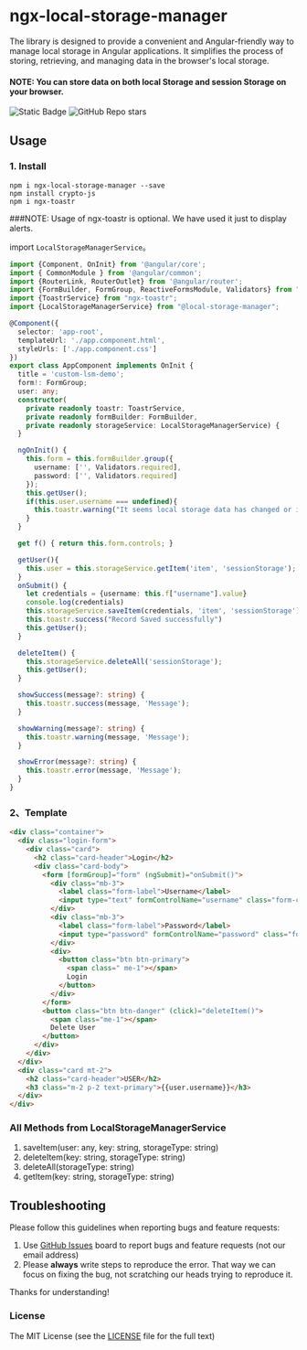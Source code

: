 # ngx-local-storage-manager

The library is designed to provide a convenient and Angular-friendly way to manage local storage in Angular applications.
It simplifies the process of storing, retrieving, and managing data in the browser's local storage.

#### NOTE:  You can store data on both local Storage and session Storage on your browser.

![Static Badge](https://img.shields.io/badge/build-passing-brightgreen)
![GitHub Repo stars](https://img.shields.io/github/stars/raju/ngx-multilingual)

## Usage

### 1. Install

```
npm i ngx-local-storage-manager --save
npm install crypto-js
npm i ngx-toastr

```
###NOTE: Usage of ngx-toastr is optional. We have used it just to display alerts.

import `LocalStorageManagerService`。

```typescript
import {Component, OnInit} from '@angular/core';
import { CommonModule } from '@angular/common';
import {RouterLink, RouterOutlet} from '@angular/router';
import {FormBuilder, FormGroup, ReactiveFormsModule, Validators} from "@angular/forms";
import {ToastrService} from "ngx-toastr";
import {LocalStorageManagerService} from "@local-storage-manager";

@Component({
  selector: 'app-root',
  templateUrl: './app.component.html',
  styleUrls: ['./app.component.css']
})
export class AppComponent implements OnInit {
  title = 'custom-lsm-demo';
  form!: FormGroup;
  user: any;
  constructor(
    private readonly toastr: ToastrService,
    private readonly formBuilder: FormBuilder,
    private readonly storageService: LocalStorageManagerService) {
  }

  ngOnInit() {
    this.form = this.formBuilder.group({
      username: ['', Validators.required],
      password: ['', Validators.required]
    });
    this.getUser();
    if(this.user.username === undefined){
      this.toastr.warning("It seems local storage data has changed or is deleted")
    }
  }

  get f() { return this.form.controls; }

  getUser(){
    this.user = this.storageService.getItem('item', 'sessionStorage');
  }
  onSubmit() {
    let credentials = {username: this.f["username"].value}
    console.log(credentials)
    this.storageService.saveItem(credentials, 'item', 'sessionStorage');
    this.toastr.success("Record Saved successfully")
    this.getUser();
  }

  deleteItem() {
    this.storageService.deleteAll('sessionStorage');
    this.getUser();
  }

  showSuccess(message?: string) {
    this.toastr.success(message, 'Message');
  }

  showWarning(message?: string) {
    this.toastr.warning(message, 'Message');
  }

  showError(message?: string) {
    this.toastr.error(message, 'Message');
  }
}
```

### 2、Template

```html
<div class="container">
  <div class="login-form">
    <div class="card">
      <h2 class="card-header">Login</h2>
      <div class="card-body">
        <form [formGroup]="form" (ngSubmit)="onSubmit()">
          <div class="mb-3">
            <label class="form-label">Username</label>
            <input type="text" formControlName="username" class="form-control" />
          </div>
          <div class="mb-3">
            <label class="form-label">Password</label>
            <input type="password" formControlName="password" class="form-control" />
          </div>
          <div>
            <button class="btn btn-primary">
              <span class=" me-1"></span>
              Login
            </button>
          </div>
        </form>
        <button class="btn btn-danger" (click)="deleteItem()">
          <span class="me-1"></span>
          Delete User
        </button>
      </div>
    </div>
  </div>
  <div class="card mt-2">
    <h2 class="card-header">USER</h2>
    <h3 class="m-2 p-2 text-primary">{{user.username}}</h3>
  </div>
</div>
```

### All Methods from LocalStorageManagerService
1. saveItem(user: any, key: string, storageType: string)
2. deleteItem(key: string, storageType: string)
3. deleteAll(storageType: string)
4. getItem(key: string, storageType: string)



## Troubleshooting

Please follow this guidelines when reporting bugs and feature requests:

1. Use [GitHub Issues](https://github.com/raju/local-storage-manager/issues) board to report bugs and feature requests (not our email address)
2. Please **always** write steps to reproduce the error. That way we can focus on fixing the bug, not scratching our heads trying to reproduce it.

Thanks for understanding!

### License

The MIT License (see the [LICENSE](https://github.com/raju/local-storage-manager/blob/main/LICENSE) file for the full text)
